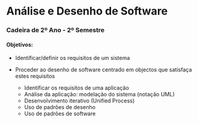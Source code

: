 # Análise e Desenho de Software

### Cadeira de 2º Ano - 2º Semestre

#### Objetivos:

* Identificar/definir os requisitos de um sistema
* Proceder ao desenho de software centrado em objectos que satisfaça estes requisitos

    * Identificar os requisitos de uma aplicação
    * Análise da aplicação: modelação do sistema (notação UML)
    * Desenvolvimento iterativo (Unified Process)
    * Uso de padrões de desenho
    * Uso de padrões de software


